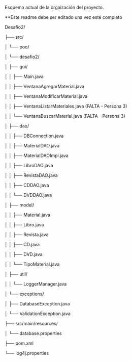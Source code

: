 Esquema actual de la orgaización del proyecto.

**Este readme debe ser editado una vez esté completo


Desafio2/


├── src/

│   └── poo/

│       └── desafio2/

│           ├── gui/

│           │   ├── Main.java

│           │   ├── VentanaAgregarMaterial.java

│           │   ├── VentanaModificarMaterial.java

│           │   ├── VentanaListarMateriales.java     (FALTA - Persona 3)

│           │   └── VentanaBuscarMaterial.java       (FALTA - Persona 3)

│           ├── dao/

│           │   ├── DBConnection.java

│           │   ├── MaterialDAO.java

│           │   ├── MaterialDAOImpl.java

│           │   ├── LibroDAO.java

│           │   ├── RevistaDAO.java

│           │   ├── CDDAO.java

│           │   └── DVDDAO.java

│           ├── model/

│           │   ├── Material.java

│           │   ├── Libro.java

│           │   ├── Revista.java

│           │   ├── CD.java

│           │   ├── DVD.java

│           │   └── TipoMaterial.java

│           ├── util/

│           │   └── LoggerManager.java

│           └── exceptions/

│               ├── DatabaseException.java

│               └── ValidationException.java

├── src/main/resources/

│   └── database.properties

├── pom.xml

└── log4j.properties

